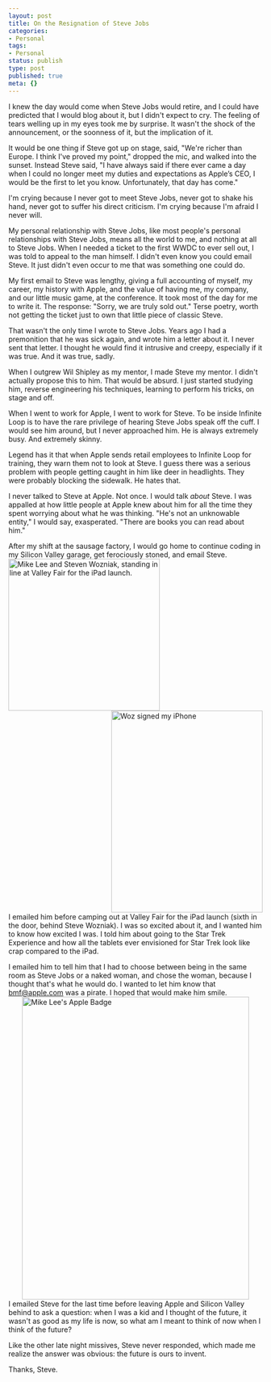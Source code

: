 ```yaml
---
layout: post
title: On the Resignation of Steve Jobs
categories:
- Personal
tags:
- Personal
status: publish
type: post
published: true
meta: {}
---
```

I knew the day would come when Steve Jobs would retire, and I could have predicted that I would blog about it, but I didn't expect to cry. The feeling of tears welling up in my eyes took me by surprise. It wasn't the shock of the announcement, or the soonness of it, but the implication of it.

It would be one thing if Steve got up on stage, said, "We're richer than Europe. I think I've proved my point," dropped the mic, and walked into the sunset. Instead Steve said, "I have always said if there ever came a day when I could no longer meet my duties and expectations as Apple’s CEO, I would be the first to let you know. Unfortunately, that day has come."

I'm crying because I never got to meet Steve Jobs, never got to shake his hand, never got to suffer his direct criticism. I'm crying because I'm afraid I never will.

My personal relationship with Steve Jobs, like most people's personal relationships with Steve Jobs, means all the world to me, and nothing at all to Steve Jobs. When I needed a ticket to the first WWDC to ever sell out, I was told to appeal to the man himself. I didn't even know you could email Steve. It just didn't even occur to me that was something one could do.

My first email to Steve was lengthy, giving a full accounting of myself, my career, my history with Apple, and the value of having me, my company, and our little music game, at the conference. It took most of the day for me to write it. The response: "Sorry, we are truly sold out." Terse poetry, worth not getting the ticket just to own that little piece of classic Steve.

That wasn't the only time I wrote to Steve Jobs. Years ago I had a premonition that he was sick again, and wrote him a letter about it. I never sent that letter. I thought he would find it intrusive and creepy, especially if it was true. And it was true, sadly.

When I outgrew Wil Shipley as my mentor, I made Steve my mentor. I didn't actually propose this to him. That would be absurd. I just started studying him, reverse engineering his techniques, learning to perform his tricks, on stage and off.

When I went to work for Apple, I went to work for Steve. To be inside Infinite Loop is to have the rare privilege of hearing Steve Jobs speak off the cuff. I would see him around, but I never approached him. He is always extremely busy. And extremely skinny.

Legend has it that when Apple sends retail employees to Infinite Loop for training, they warn them not to look at Steve. I guess there was a serious problem with people getting caught in him like deer in headlights. They were probably blocking the sidewalk. He hates that. 

I never talked to Steve at Apple. Not once. I would talk <em>about</em> Steve. I was appalled at how little people at Apple knew about him for all the time they spent worrying about what he was thinking. "He's not an unknowable entity," I would say, exasperated. "There are books you can read about him."

After my shift at the sausage factory, I would go home to continue coding in my Silicon Valley garage, get ferociously stoned, and email Steve. 
<br clear="all" />
<img src="/images/assets/MikeLeeAndSteveWozniak.jpg" alt="Mike Lee and Steven Wozniak, standing in line at Valley Fair for the iPad launch." title="MikeLeeAndSteveWozniak.JPG" border="0" width="300" height="301" style="float:left;" /><img src="/images/assets/WozPhone.jpg" alt="Woz signed my iPhone" title="WozPhone.jpg" border="0" width="300" height="400" style="float:right;" />
<br clear="all" />
I emailed him before camping out at Valley Fair for the iPad launch (sixth in the door, behind Steve Wozniak). I was so excited about it, and I wanted him to know how excited I was. I told him about going to the Star Trek Experience and how all the tablets ever envisioned for Star Trek look like crap compared to the iPad.

I emailed him to tell him that I had to choose between being in the same room as Steve Jobs or a naked woman, and chose the woman, because I thought that's what he would do. I wanted to let him know that bmf@apple.com was a pirate. I hoped that would make him smile.
<img style="display:block; margin-left:auto; margin-right:auto;" src="/images/assets/MikeLeeAppleBadge.jpg" alt="Mike Lee's Apple Badge" title="MikeLeeAppleBadge.jpg" border="0" width="450" height="600" />
I emailed Steve for the last time before leaving Apple and Silicon Valley behind to ask a question: when I was a kid and I thought of the future, it wasn't as good as my life is now, so what am I meant to think of now when I think of the future?

Like the other late night missives, Steve never responded, which made me realize the answer was obvious: the future is ours to invent.

Thanks, Steve.
